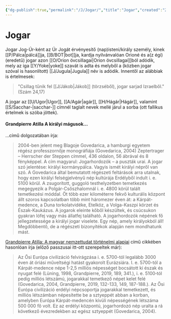 ```yaml
---
{"dg-publish":true,"permalink":"/J/Jogar/","title":"Jogar","created":"2023-10-23T05:40","updated":"2024-10-25T22:03"}
---
```



# Jogar

Jogar Jog-Úr-ként az Úr Jogát érvényesítő (nap)isteni/király személy, kinek [[P/Pálca\|pálcá]]ja, [[B/BOT\|bot]]ja, kardja nyilvánvalóan Orioné és a(z égi) (eredetű) jogar azon [[O/Orion övcsillagai\|Orion övcsillagai]]ból adódik, mely az iga [[Y/Yoke\|yoke]] szavát is adta és melyből a (közben jogar szóval is hasonlított) [[J/Jugula\|Jugula]] név is adódik. Innentől az alábbiak is értelmesek:  
> "Csillag tűnik fel [[J/Jákob\|Jákob]] (törzséből), jogar sarjad Izraelből." (Szám 24,17)  

A jogar az [[U/Ugor\|Ugor]], [[A/Agár\|agár]], [[H/Hágár\|Hágár]], valamint [[S/Sacchar-\|sacchar-]] címnél taglalt nevek mellé járul a sorba (ott fallikus értelmek is szóba jöttek).  

#### Grandpierre Atilla A királyi mágusok...

...című dolgozatában írja:  
> 2004-ben jelent meg Blagoje Govedarica, a hamburgi egyetem régész professzornője monográfiája (Govedarica, 2004) Zeptertrager – Herrscher der Steppen címmel, 436 oldalon, 56 ábrával és 8 fényképpel. A cím magyarul: Jogarhordozók – a puszták urai. A jogar szó jelentése: királyi kormánypálca. Vagyis ismét királyi népről van szó. A Govedarica által bemutatott régészeti feltárások arra utalnak, hogy ezen királyi felségjelvényű nép kultúrája Erdélyből indult i. e. 5100 körül. A zsugorított, guggoló testhelyzetben temetkezés megegyezik a Polgár-Csőszhalomnál i. e. 4800 körül talált temetkezési móddal. Öt több ezer kilométerre fekvő kulturális központ állt szoros kapcsolatban több mint háromezer éven át: a Kárpát-medence, a Duna torkolatvidéke, Etelköz, a Volga-Kaszpi körzet és Észak-Kaukázus. A jogarok eleinte kőből készültek, és csúcsukon gyakran lófej vagy más állatfej található. A jogarhordozók népének fő jellegzetessége a királyi jogar viselete. Egy nép, amely királyokból áll! Megdöbbentő, de a régészeti bizonyítékok alapján nem mondhatunk mást.  

[Grandpierre Atilla: A magyar nemzettudat történelmi alapjai](https://mega.nz/file/56USlBpC#VdRsxEWHyOwl0TQP_xS6twiz7f9C7O3b7YxfhI_G-Iw) című cikkében hasonlóan írja (előző passzusai itt-ott szerepeltek már):  
> Az Ősi Európa civilizáció felvirágzása i. e. 5700-tól legalább 3000 éven át óriási műveltségi hatást gyakorolt Eurázsiára. I. e. 5700-tól a Kárpát-medence népe 1-2,5 milliós népességet bocsátott ki észak és nyugat felé (Lüning, 1998, Grandpierre, 2019, 189, 341.), i. e. 5100‑tól pedig milliós létszámú, jogarakkal temetkező népet kelet felé (Govedarica, 2004, Grandpierre, 2019, 132-133, 149, 187-188.). Az Ősi Európa civilizáció erdélyi népcsoportja jogarakkal temetkezett, és milliós létszámban népesítette be a sztyeppét abban a korban, amelyben Európa Kárpát-medencén kívüli népességének létszáma 500 000 fő volt. Ez az erdélyi központú, jogarhordozó nép uralta a rá következő évezredekben az egész sztyeppét (Govedarica, 2004).  